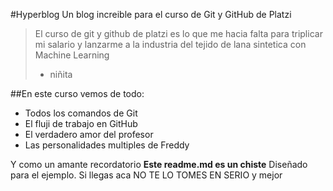 #Hyperblog
Un blog increible para el curso de Git y GitHub de Platzi
>El curso de git y github de platzi es lo que me hacia falta para triplicar mi salario y lanzarme a la industria del tejido de lana sintetica con Machine Learning
> - niñita

##En este curso vemos de todo: 
- Todos los comandos de Git
- El fluji de trabajo en GitHub
- El verdadero amor del profesor
- Las personalidades multiples de Freddy

Y como un amante recordatorio **Este readme.md es un chiste** Diseñado para el ejemplo. Si llegas aca NO TE LO TOMES EN SERIO y mejor 